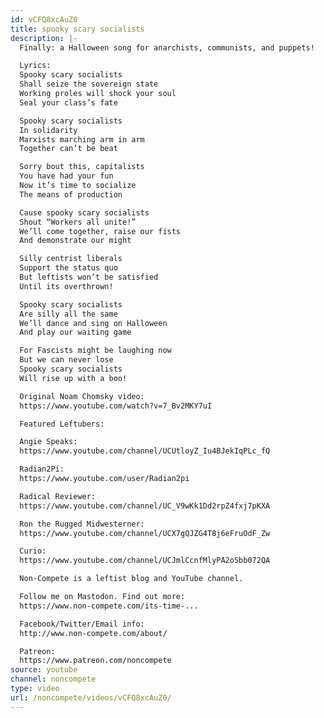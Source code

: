 ```yaml
---
id: vCFQ8xcAuZ0
title: spooky scary socialists
description: |-
  Finally: a Halloween song for anarchists, communists, and puppets!

  Lyrics:
  Spooky scary socialists
  Shall seize the sovereign state
  Working proles will shock your soul
  Seal your class’s fate

  Spooky scary socialists
  In solidarity
  Marxists marching arm in arm
  Together can’t be beat

  Sorry bout this, capitalists
  You have had your fun
  Now it’s time to socialize
  The means of production

  Cause spooky scary socialists
  Shout “Workers all unite!”
  We’ll come together, raise our fists
  And demonstrate our might

  Silly centrist liberals
  Support the status quo
  But leftists won’t be satisfied
  Until its overthrown!

  Spooky scary socialists
  Are silly all the same
  We’ll dance and sing on Halloween
  And play our waiting game

  For Fascists might be laughing now
  But we can never lose
  Spooky scary socialists
  Will rise up with a boo!

  Original Noam Chomsky video:
  https://www.youtube.com/watch?v=7_Bv2MKY7uI

  Featured Leftubers:

  Angie Speaks:
  https://www.youtube.com/channel/UCUtloyZ_Iu4BJekIqPLc_fQ

  Radian2Pi:
  https://www.youtube.com/user/Radian2pi

  Radical Reviewer:
  https://www.youtube.com/channel/UC_V9wKk1Dd2rpZ4fxj7pKXA

  Ron the Rugged Midwesterner:
  https://www.youtube.com/channel/UCX7gQJZG4T8j6eFruOdF_Zw

  Curio:
  https://www.youtube.com/channel/UCJmlCcnfMlyPA2oSbb072QA

  Non-Compete is a leftist blog and YouTube channel.

  Follow me on Mastodon. Find out more:
  https://www.non-compete.com/its-time-...

  Facebook/Twitter/Email info:
  http://www.non-compete.com/about/

  Patreon:
  https://www.patreon.com/noncompete
source: youtube
channel: noncompete
type: video
url: /noncompete/videos/vCFQ8xcAuZ0/
---
```

